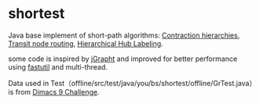 # shortest

Java base implement of short-path
algorithms: [Contraction hierarchies](https://en.wikipedia.org/wiki/Contraction_hierarchies), [Transit node routing](https://en.wikipedia.org/wiki/Transit_node_routing), [Hierarchical Hub Labeling](http://research.microsoft.com/apps/pubs/default.aspx?id=168725).

some code is inspired by [jGrapht](https://github.com/jgrapht/jgrapht/) and improved for better performance using [fastutil](https://github.com/vigna/fastutil) and multi-thread.

Data used in Test（offline/src/test/java/you/bs/shortest/offline/GrTest.java）is from [Dimacs 9 Challenge](http://www.diag.uniroma1.it/challenge9/download.shtml). 
